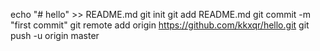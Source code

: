 echo "# hello" >> README.md
git init
git add README.md
git commit -m "first commit"
git remote add origin https://github.com/kkxqr/hello.git
git push -u origin master
